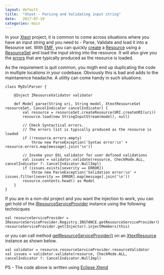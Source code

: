 ```yaml
---
layout: default
title:  "Xtext - Parsing and Validating input string"
date:   2017-07-19
categories: main
---
```


In your [Xtext](https://eclipse.org/Xtext/) project, it is common to come across situations where you have an input string and you need to - Parse, Validate and load it into a Resource set. With [EMF](https://www.eclipse.org/modeling/emf/), you can quickly [create](http://download.eclipse.org/modeling/emf/emf/javadoc/2.9.0/org/eclipse/emf/ecore/resource/ResourceSet.html#createResource(org.eclipse.emf.common.util.URI)) a [Resource](http://download.eclipse.org/modeling/emf/emf/javadoc/2.9.0/org/eclipse/emf/ecore/resource/Resource.html) using a [ResourceSet](http://download.eclipse.org/modeling/emf/emf/javadoc/2.9.0/org/eclipse/emf/ecore/resource/ResourceSet.html) and load the input string   into the resource. It will also give you the [errors](http://download.eclipse.org/modeling/emf/emf/javadoc/2.9.0/org/eclipse/emf/ecore/resource/Resource.html#getErrors()) that are typically produced as the resource is loaded. 

As the requirement is quit common, you migth end up duplicating the code in multiple locations in your codebase. Obviously this is bad and adds to the maintanence headache. A utility can come handy in such situations.

```
class MyDslParser {  

	@Inject IResourceValidator validator

	def Model parse(String uri, String model, XtextResourceSet resourceSet, CancelIndicator cancelIndicator) {
		val resource = resourceSet.createResource(URI.createURI(uri))
		resource.load(new StringInputStream(model), null)
		
		// Check Syntactical errors. 
		// The errors list is typically produced as the resource is loaded
		if (!resource.errors.empty)
			throw new ParseException('Syntax error:\n' + resource.errors.map[message].join('\n'))
		
		// Invoke your DSL validator for user defined validations
		val issues = validator.validate(resource, CheckMode.ALL, cancelIndicator ?: CancelIndicator.NullImpl)
		if (issues.exists[severity == ERROR])
			throw new ParseException('Validation error:\n' + issues.filter[severity == ERROR].map[message].join('\n'))
		resource.contents.head() as Model
	}
}
```

If you are in a non-dsl project and you want the injection to work, you can get hold of the [IResourceServiceProvider](http://download.eclipse.org/modeling/tmf/xtext/javadoc/2.3/org/eclipse/xtext/resource/IResourceServiceProvider.html) instance using the following technicques

```
val resourceServiceProvider = IResourceServiceProvider.Registry.INSTANCE.getResourceServiceProvider(URI.createURI("dummy.mydsl"))
resourceServiceProvider.get(Injector).injectMembers(this)
```

or you can call method [getResourceServiceProvider()](http://download.eclipse.org/modeling/tmf/xtext/javadoc/2.3/org/eclipse/xtext/resource/XtextResource.html#getResourceServiceProvider()) on an [XtextResource](http://download.eclipse.org/modeling/tmf/xtext/javadoc/2.3/org/eclipse/xtext/resource/XtextResource.html) instance as shown below.

```
val validator = resource.resourceServiceProvider.resourceValidator
val issues = validator.validate(resource, CheckMode.ALL, cancelIndicator ?: CancelIndicator.NullImpl)
```

PS - The code above is written using [Eclipse Xtend](https://www.eclipse.org/xtend/)
